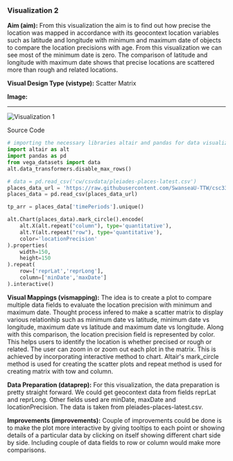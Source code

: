 ### Visualization 2
**Aim (aim):** From this visualization the aim is to find out how precise the location was mapped in accordance with its geocontext location variables such as latitude and longitude with minimum and maximum date of objects to compare the location precisions with age. From this visualization we can see most of the minimum date is zero. The comparison of latitude and longitude with maximum date shows that precise locations are scattered more than rough and related locations. 

**Visual Design Type (vistype):** Scatter Matrix

**Image:** 
- - -
![Visualization 1](scatter_plot_viz2_plot.png)

Source Code
```python
# importing the necessary libraries altair and pandas for data visualization and manipulation
import altair as alt
import pandas as pd
from vega_datasets import data
alt.data_transformers.disable_max_rows()

# data = pd.read_csv('cw/csvdata/pleiades-places-latest.csv')
places_data_url = 'https://raw.githubusercontent.com/SwanseaU-TTW/csc337_coursework1/master/pleiades-places-latest.csv'
places_data = pd.read_csv(places_data_url)

tp_arr = places_data['timePeriods'].unique()

alt.Chart(places_data).mark_circle().encode(
    alt.X(alt.repeat("column"), type='quantitative'),
    alt.Y(alt.repeat("row"), type='quantitative'),
    color='locationPrecision'
).properties(
    width=150,
    height=150
).repeat(
    row=['reprLat','reprLong'],
    column=['minDate','maxDate']
).interactive()
```

**Visual Mappings (vismapping):** The idea is to create a plot to compare multiple data fields to evaluate the location precision with minimum and maximum date. Thought process infered to make a scatter matrix to display various relationhip such as minimum date vs latitude, minimum date vs longitude, maximum date vs latitude and maximum date vs longitude. Along with this comparison, the location precision field is represented by color. This helps users to identify the location is whether precised or rough or related. The user can zoom in or zoom out each plot in the matrix. This is achieved by incorporating interactive method to chart. Altair's mark_circle method is used for creating the scatter plots and repeat method is used for creating matrix with tow and column.

**Data Preparation (dataprep):** For this visualization, the data preparation is pretty straight forward. We could get geocontext data from fields reprLat and reprLong. Other fields used are minDate, maxDate and locationPrecision. The data is taken from pleiades-places-latest.csv.

**Improvements (improvements):** Couple of improvements could be done is to make the plot more interactive by giving tooltips to each point or showing details of a particular data by clicking on itself showing different chart side by side. Including couple of data fields to row or column would make more comparisons.

